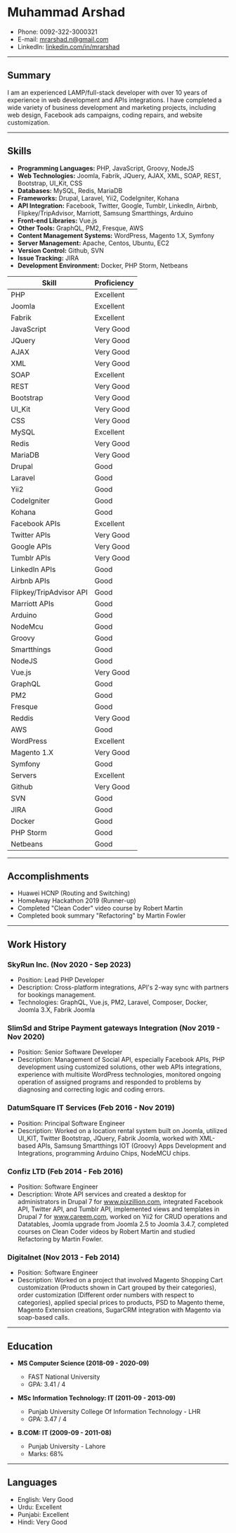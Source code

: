 # Muhammad Arshad

- Phone: 0092-322-3000321
- E-mail: mrarshad.n@gmail.com
- LinkedIn: [linkedin.com/in/mrarshad](linkedin.com/in/mrarshad)

---

## Summary

I am an experienced LAMP/full-stack developer with over 10 years of experience in web development and APIs integrations. I have completed a wide variety of business development and marketing projects, including web design, Facebook ads campaigns, coding repairs, and website customization.

---

## Skills

- **Programming Languages:** PHP, JavaScript, Groovy, NodeJS
- **Web Technologies:** Joomla, Fabrik, JQuery, AJAX, XML, SOAP, REST, Bootstrap, UI_Kit, CSS
- **Databases:** MySQL, Redis, MariaDB
- **Frameworks:** Drupal, Laravel, Yii2, CodeIgniter, Kohana
- **API Integration:** Facebook, Twitter, Google, Tumblr, LinkedIn, Airbnb, Flipkey/TripAdvisor, Marriott, Samsung Smartthings, Arduino
- **Front-end Libraries:** Vue.js
- **Other Tools:** GraphQL, PM2, Fresque, AWS
- **Content Management Systems:** WordPress, Magento 1.X, Symfony
- **Server Management:** Apache, Centos, Ubuntu, EC2
- **Version Control:** Github, SVN
- **Issue Tracking:** JIRA
- **Development Environment:** Docker, PHP Storm, Netbeans

| Skill                     | Proficiency     |
|---------------------------|-----------------|
| PHP                       | Excellent       |
| Joomla                    | Excellent       |
| Fabrik                    | Excellent       |
| JavaScript                | Very Good       |
| JQuery                    | Very Good       |
| AJAX                      | Very Good       |
| XML                       | Very Good       |
| SOAP                      | Excellent       |
| REST                      | Very Good       |
| Bootstrap                 | Very Good       |
| UI_Kit                    | Very Good       |
| CSS                       | Very Good       |
| MySQL                     | Excellent       |
| Redis                     | Very Good       |
| MariaDB                   | Very Good       |
| Drupal                    | Good            |
| Laravel                   | Good            |
| Yii2                      | Good            |
| CodeIgniter               | Good            |
| Kohana                    | Good            |
| Facebook APIs             | Excellent       |
| Twitter APIs              | Very Good       |
| Google APIs               | Very Good       |
| Tumblr APIs               | Very Good       |
| LinkedIn APIs             | Good            |
| Airbnb APIs               | Good            |
| Flipkey/TripAdvisor API   | Good            |
| Marriott APIs             | Good            |
| Arduino                   | Good            |
| NodeMcu                   | Good            |
| Groovy                    | Good            |
| Smartthings               | Good            |
| NodeJS                    | Good            |
| Vue.js                    | Very Good       |
| GraphQL                   | Good            |
| PM2                       | Good            |
| Fresque                   | Good            |
| Reddis                    | Very Good       |
| AWS                       | Good            |
| WordPress                 | Excellent       |
| Magento 1.X               | Very Good       |
| Symfony                   | Good            |
| Servers                   | Excellent       |
| Github                    | Very Good       |
| SVN                       | Good            |
| JIRA                      | Good            |
| Docker                    | Good            |
| PHP Storm                 | Good            |
| Netbeans                  | Good            |

---

## Accomplishments

- Huawei HCNP (Routing and Switching)
- HomeAway Hackathon 2019 (Runner-up)
- Completed "Clean Coder" video course by Robert Martin
- Completed book summary "Refactoring" by Martin Fowler

---

## Work History

### SkyRun Inc. (Nov 2020 - Sep 2023)

- Position: Lead PHP Developer
- Description: Cross-platform integrations, API's 2-way sync with partners for bookings management.
- Technologies: GraphQL, Vue.js, PM2, Laravel, Composer, Docker, Joomla 3.X, Fabrik Joomla

### SlimSd and Stripe Payment gateways Integration (Nov 2019 - Nov 2020)

- Position: Senior Software Developer
- Description: Management of Social API, especially Facebook APIs, PHP development using customized solutions, other web APIs integrations, experience with multisite WordPress technologies, monitored ongoing operation of assigned programs and responded to problems by diagnosing and correcting logic and coding errors.

### DatumSquare IT Services (Feb 2016 - Nov 2019)

- Position: Principal Software Engineer
- Description: Worked on a location rental system built on Joomla, utilized UI_KIT, Twitter Bootstrap, JQuery, Fabrik Joomla, worked with XML-based APIs, Samsung Smartthings IOT (Groovy) Apps Development and Integrations, programming Arduino Chips, NodeMCU chips.

### Confiz LTD (Feb 2014 - Feb 2016)

- Position: Software Engineer
- Description: Wrote API services and created a desktop for administrators in Drupal 7 for www.pixzillion.com, integrated Facebook API, Twitter API, and Tumblr API, implemented views and templates in Drupal 7 for www.careem.com, worked on Yii2 for CRUD operations and Datatables, Joomla upgrade from Joomla 2.5 to Joomla 3.4.7, completed courses on Clean Coder videos by Robert Martin and studied Refactoring by Martin Fowler.

### Digitalnet (Nov 2013 - Feb 2014)

- Position: Software Engineer
- Description: Worked on a project that involved Magento Shopping Cart customization (Products shown in Cart grouped by their categories), order customization (Different order numbers with respect to categories), applied special prices to products, PSD to Magento theme, Magento Extension creations, SugarCRM integration with Magento via soap-based calls.

---

## Education

- **MS Computer Science (2018-09 - 2020-09)**
  - FAST National University
  - GPA: 3.41 / 4

- **MSc Information Technology: IT (2011-09 - 2013-09)**
  - Punjab University College Of Information Technology - LHR
  - GPA: 3.47 / 4

- **B.COM: IT (2009-09 - 2011-08)**
  - Punjab University - Lahore
  - Marks: 68%

---

## Languages

- English: Very Good
- Urdu: Excellent
- Punjabi: Excellent
- Hindi: Very Good

